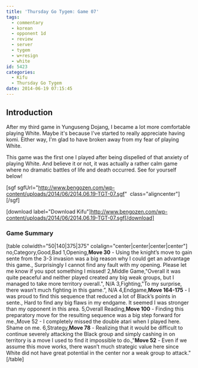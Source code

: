 ```yaml
---
title: 'Thursday Go Tygem: Game 07'
tags:
  - commentary
  - korean
  - opponent 1d
  - review
  - server
  - tygem
  - w+resign
  - white
id: 5423
categories:
  - Kifu
  - Thursday Go Tygem
date: 2014-06-19 07:15:45
---
```


## Introduction

After my third game in Yunguseng Dojang, I became a lot more comfortable playing White. Maybe it's because I've started to really appreciate having komi. Either way, I'm glad to have broken away from my fear of playing White.

This game was the first one I played after being dispelled of that anxiety of playing White. And believe it or not, it was actually a rather calm game where no dramatic battles of life and death occurred. See for yourself below!

[sgf sgfUrl="http://www.bengozen.com/wp-content/uploads/2014/06/2014.06.19-TGT-07.sgf"  class="aligncenter"][/sgf]

[download label="Download Kifu"]http://www.bengozen.com/wp-content/uploads/2014/06/2014.06.19-TGT-07.sgf[/download]

### Game Summary

[table colwidth="50|140|375|375" colalign="center|center|center|center"]
no,Category,Good,Bad
1,Opening,**Move 30** - Using the knight’s move to gain sente from the 3-3 invasion was a big reason why I could get an advantage this game., Surprisingly I cannot find any fault with my opening. Please let me know if you spot something I missed!
2,Middle Game,"Overall it was quite peaceful and neither played created any big weak groups, but I managed to take more territory overall.", N/A
3,Fighting,"To my surprise, there wasn’t much fighting in this game.”, N/A
4,Endgame,**Move 164-175** - I was proud to find this sequence that reduced a lot of Black’s points in sente., Hard to find any big flaws in my endgame. It seemed I was stronger than my opponent in this area.
5,Overall Reading,**Move 100** - Finding this preparatory move for the resulting sequence was a big step forward for me.,Move 52 - I completely missed the double atari when I played here. Shame on me.
6,Strategy,**Move 78** - Realizing that it would be difficult to continue severely attacking the Black group and simply cashing in on territory is a move I used to find it impossible to do.,"**Move 52** - Even if we assume this move works, there wasn’t much strategic value here since White did not have great potential in the center nor a weak group to attack."
[/table]
